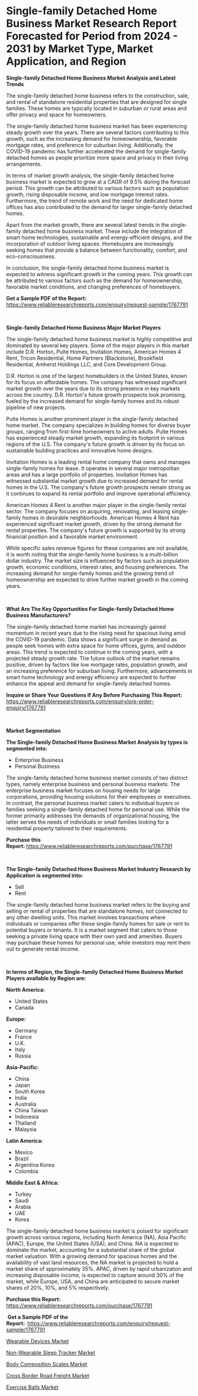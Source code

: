 <p><h1>Single-family Detached Home Business Market Research Report Forecasted for Period from 2024 -  2031 by Market Type, Market Application, and Region</h1></p><p><strong>Single-family Detached Home Business Market Analysis and Latest Trends</strong></p>
<p><p>The single-family detached home business refers to the construction, sale, and rental of standalone residential properties that are designed for single families. These homes are typically located in suburban or rural areas and offer privacy and space for homeowners.</p><p>The single-family detached home business market has been experiencing steady growth over the years. There are several factors contributing to this growth, such as the increasing demand for homeownership, favorable mortgage rates, and preference for suburban living. Additionally, the COVID-19 pandemic has further accelerated the demand for single-family detached homes as people prioritize more space and privacy in their living arrangements.</p><p>In terms of market growth analysis, the single-family detached home business market is expected to grow at a CAGR of 9.5% during the forecast period. This growth can be attributed to various factors such as population growth, rising disposable income, and low mortgage interest rates. Furthermore, the trend of remote work and the need for dedicated home offices has also contributed to the demand for larger single-family detached homes.</p><p>Apart from the market growth, there are several latest trends in the single-family detached home business market. These include the integration of smart home technologies, sustainable and energy-efficient designs, and the incorporation of outdoor living spaces. Homebuyers are increasingly seeking homes that provide a balance between functionality, comfort, and eco-consciousness.</p><p>In conclusion, the single-family detached home business market is expected to witness significant growth in the coming years. This growth can be attributed to various factors such as the demand for homeownership, favorable market conditions, and changing preferences of homebuyers.</p></p>
<p><strong>Get a Sample PDF of the Report:&nbsp;</strong> <a href="https://www.reliableresearchreports.com/enquiry/request-sample/1767791">https://www.reliableresearchreports.com/enquiry/request-sample/1767791</a></p>
<p>&nbsp;</p>
<p><strong>Single-family Detached Home Business Major Market Players</strong></p>
<p><p>The single-family detached home business market is highly competitive and dominated by several key players. Some of the major players in this market include D.R. Horton, Pulte Homes, Invitation Homes, American Homes 4 Rent, Tricon Residential, Home Partners (Blackstone), Brookfield Residential, Amherst Holdings LLC, and Core Development Group.</p><p>D.R. Horton is one of the largest homebuilders in the United States, known for its focus on affordable homes. The company has witnessed significant market growth over the years due to its strong presence in key markets across the country. D.R. Horton's future growth prospects look promising, fueled by the increased demand for single-family homes and its robust pipeline of new projects.</p><p>Pulte Homes is another prominent player in the single-family detached home market. The company specializes in building homes for diverse buyer groups, ranging from first-time homeowners to active adults. Pulte Homes has experienced steady market growth, expanding its footprint in various regions of the U.S. The company's future growth is driven by its focus on sustainable building practices and innovative home designs.</p><p>Invitation Homes is a leading rental home company that owns and manages single-family homes for lease. It operates in several major metropolitan areas and has a large portfolio of properties. Invitation Homes has witnessed substantial market growth due to increased demand for rental homes in the U.S. The company's future growth prospects remain strong as it continues to expand its rental portfolio and improve operational efficiency.</p><p>American Homes 4 Rent is another major player in the single-family rental sector. The company focuses on acquiring, renovating, and leasing single-family homes in desirable neighborhoods. American Homes 4 Rent has experienced significant market growth, driven by the strong demand for rental properties. The company's future growth is supported by its strong financial position and a favorable market environment.</p><p>While specific sales revenue figures for these companies are not available, it is worth noting that the single-family home business is a multi-billion dollar industry. The market size is influenced by factors such as population growth, economic conditions, interest rates, and housing preferences. The increasing demand for single-family homes and the growing trend of homeownership are expected to drive further market growth in the coming years.</p></p>
<p>&nbsp;</p>
<p><strong>What Are The Key Opportunities For Single-family Detached Home Business Manufacturers?</strong></p>
<p><p>The single-family detached home market has increasingly gained momentum in recent years due to the rising need for spacious living amid the COVID-19 pandemic. Data shows a significant surge in demand as people seek homes with extra space for home offices, gyms, and outdoor areas. This trend is expected to continue in the coming years, with a projected steady growth rate. The future outlook of the market remains positive, driven by factors like low mortgage rates, population growth, and an increasing preference for suburban living. Furthermore, advancements in smart home technology and energy efficiency are expected to further enhance the appeal and demand for single-family detached homes.</p></p>
<p><strong>Inquire or Share Your Questions If Any Before Purchasing This Report:</strong> <a href="https://www.reliableresearchreports.com/enquiry/pre-order-enquiry/1767791">https://www.reliableresearchreports.com/enquiry/pre-order-enquiry/1767791</a></p>
<p>&nbsp;</p>
<p><strong>Market Segmentation</strong></p>
<p><strong>The Single-family Detached Home Business Market Analysis by types is segmented into:</strong></p>
<p><ul><li>Enterprise Business</li><li>Personal Business</li></ul></p>
<p><p>The single-family detached home business market consists of two distinct types, namely enterprise business and personal business markets. The enterprise business market focuses on housing needs for large corporations, providing housing solutions for their employees or executives. In contrast, the personal business market caters to individual buyers or families seeking a single-family detached home for personal use. While the former primarily addresses the demands of organizational housing, the latter serves the needs of individuals or small families looking for a residential property tailored to their requirements.</p></p>
<p><strong>Purchase this Report:&nbsp;</strong><a href="https://www.reliableresearchreports.com/purchase/1767791">https://www.reliableresearchreports.com/purchase/1767791</a></p>
<p>&nbsp;</p>
<p><strong>The Single-family Detached Home Business Market Industry Research by Application is segmented into:</strong></p>
<p><ul><li>Sell</li><li>Rent</li></ul></p>
<p><p>The single-family detached home business market refers to the buying and selling or rental of properties that are standalone homes, not connected to any other dwelling units. This market involves transactions where individuals or companies offer these single-family homes for sale or rent to potential buyers or tenants. It is a market segment that caters to those seeking a private living space with their own yard and amenities. Buyers may purchase these homes for personal use, while investors may rent them out to generate rental income.</p></p>
<p>&nbsp;</p>
<p><strong>In terms of Region, the Single-family Detached Home Business Market Players available by Region are:</strong></p>
<p>
    <p> <strong> North America: </strong>
        <ul>
            <li>United States</li>
            <li>Canada</li>
        </ul>
        </p> 
    <p> <strong> Europe: </strong>
        <ul>
            <li>Germany</li>
            <li>France</li>
            <li>U.K.</li>
            <li>Italy</li>
            <li>Russia</li>
        </ul>
        </p> 
    <p> <strong> Asia-Pacific: </strong>
        <ul>
            <li>China</li>
            <li>Japan</li>
            <li>South Korea</li>
            <li>India</li>
            <li>Australia</li>
            <li>China Taiwan</li>
            <li>Indonesia</li>
            <li>Thailand</li>
            <li>Malaysia</li>
        </ul>
        </p> 
    <p> <strong> Latin America: </strong>
        <ul>
            <li>Mexico</li>
            <li>Brazil</li>
            <li>Argentina Korea</li>
            <li>Colombia</li>
        </ul>
        </p> 
    <p> <strong> Middle East & Africa: </strong>
        <ul>
            <li>Turkey</li>
            <li>Saudi</li>
            <li>Arabia</li>
            <li>UAE</li>
            <li>Korea</li>
        </ul>
    </p>
    </p>
<p><p>The single-family detached home business market is poised for significant growth across various regions, including North America (NA), Asia Pacific (APAC), Europe, the United States (USA), and China. NA is expected to dominate the market, accounting for a substantial share of the global market valuation. With a growing demand for spacious homes and the availability of vast land resources, the NA market is projected to hold a market share of approximately 35%. APAC, driven by rapid urbanization and increasing disposable income, is expected to capture around 30% of the market, while Europe, USA, and China are anticipated to secure market shares of 20%, 10%, and 5% respectively.</p></p>
<p><strong>Purchase this Report: </strong><a href="https://www.reliableresearchreports.com/purchase/1767791">https://www.reliableresearchreports.com/purchase/1767791</a></p>
<p>&nbsp;<strong>Get a Sample PDF of the Report:&nbsp;&nbsp;</strong><a href="https://www.reliableresearchreports.com/enquiry/request-sample/1767791">https://www.reliableresearchreports.com/enquiry/request-sample/1767791</a></p>
<p><strong></strong></p>
<p><p><a href="https://medium.com/@josereynolds2012/wearable-devices-market-share-evolution-and-market-growth-trends-2024-2031-ecfb4474cec9">Wearable Devices Market</a></p><p><a href="https://medium.com/@josereynolds2012/non-wearable-sleep-tracker-market-insight-market-trends-growth-forecasted-from-2024-to-2031-3b44bbd6d118">Non-Wearable Sleep Tracker Market</a></p><p><a href="https://medium.com/@josereynolds2012/body-composition-scales-market-analysis-its-cagr-market-segmentation-and-global-industry-overview-2b21c87f5080">Body Composition Scales Market</a></p><p><a href="https://github.com/bracarafogo/Market-Research-Report-List-1/blob/main/cross-border-road-freight-market.md">Cross Border Road Freight Market</a></p><p><a href="https://medium.com/@josereynolds2012/analyzing-exercise-balls-market-global-industry-perspective-and-forecast-2024-to-2031-972c01beacd8">Exercise Balls Market</a></p></p>